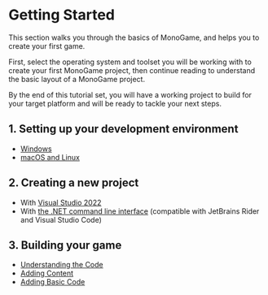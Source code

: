 # Getting Started

This section walks you through the basics of MonoGame, and helps you to create your first game.

First, select the operating system and toolset you will be working with to create your first MonoGame project, then continue reading to understand the basic layout of a MonoGame project.

By the end of this tutorial set, you will have a working project to build for your target platform and will be ready to tackle your next steps.

## 1. Setting up your development environment

- [Windows](1_setting_up_your_development_environment_windows.md)
- [macOS and Linux](1_setting_up_your_development_environment_unix.md)

## 2. Creating a new project

- With [Visual Studio 2022](2_creating_a_new_project_vs.md)
- With [the .NET command line interface](2_creating_a_new_project_netcore.md) (compatible with JetBrains Rider and Visual Studio Code)

## 3. Building your game

- [Understanding the Code](3_understanding_the_code.md)
- [Adding Content](4_adding_content.md)
- [Adding Basic Code](5_adding_basic_code.md)
